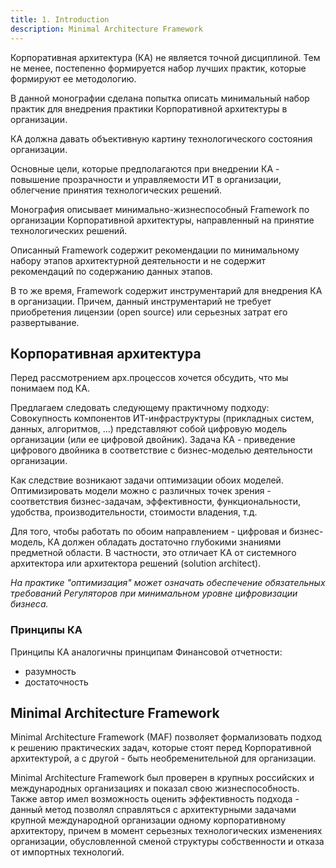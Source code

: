```yaml
---
title: 1. Introduction
description: Minimal Architecture Framework
---
```


Корпоративная архитектура (КА) не является точной дисциплиной. Тем не менее, постепенно формируется набор лучших практик, которые формируют ее методологию. 

В данной монографии сделана попытка описать минимальный набор практик для внедрения практики Корпоративной архитектуры в организации.

КА должна давать объективную картину технологического состояния организации.

Основные цели, которые предполагаются при внедрении КА - повышение прозрачности и управляемости ИТ в организации, облегчение принятия технологических решений.

Монография описывает минимально-жизнеспособный Framework по организации Корпоративной архитектуры, направленный на принятие технологических решений.

Описанный Framework содержит рекомендации по минимальному набору этапов архитектурной деятельности и не содержит рекомендаций по содержанию данных этапов.

В то же время, Framework содержит инструментарий для внедрения КА в организации. Причем, данный инструментарий не требует приобретения лицензии (open source) или серьезных затрат его развертывание.


## Корпоративная архитектура
Перед рассмотрением арх.процессов хочется обсудить, что мы понимаем под КА.

Предлагаем следовать следующему практичному подходу:
Совокупность компонентов ИТ-инфраструктуры (прикладных систем, данных, алгоритмов, ...)  представляют собой цифровую модель организации (или ее цифровой двойник).
Задача КА - приведение цифрового двойника в соответствие с бизнес-моделью деятельности организации.

Как следствие возникают задачи оптимизации обоих моделей. Оптимизировать модели можно с различных точек зрения - соответствия бизнес-задачам, эффективности, функциональности, удобства, производительности, стоимости владения, т.д.

Для того, чтобы работать по обоим направлением - цифровая и бизнес-модель, КА должен обладать достаточно глубокими знаниями предметной области.
В частности, это отличает КА от системного архитектора или архитектора решений (solution architect). 


*На практике "оптимизация" может означать обеспечение обязательных требований Регуляторов при минимальном уровне цифровизации бизнеса.*

### Принципы КА
Принципы КА аналогичны принципам Финансовой отчетности:
- разумность
- достаточность


## Minimal Architecture Framework 
Minimal Architecture Framework (MAF) позволяет формализовать подход к решению практических задач, которые стоят перед Корпоративной архитектурой, а с другой - быть необременительной для организации. 

Minimal Architecture Framework был проверен в крупных российских и международных организациях и показал свою жизнеспособность. Также автор имел возможность оценить эффективность подхода - данный метод позволял справляться с архитектурными задачами крупной международной организации одному корпоративному архитектору, причем в момент серьезных технологических изменениях организации, обусловленной сменой структуры собственности и отказа от импортных технологий.

